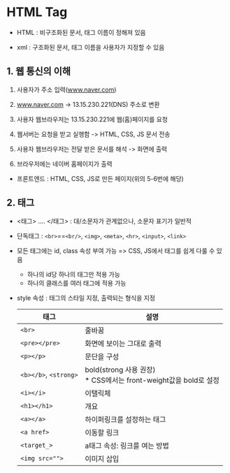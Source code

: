 # HTML Tag

- HTML : 비구조화된 문서, 태그 이름이 정해져 있음

- xml : 구조화된 문서, 태그 이름을 사용자가 지정할 수 있음

  

## 1. 웹 통신의 이해

1. 사용자가 주소 입력(www.naver.com)
2. www.naver.com -> 13.15.230.221(DNS) 주소로 변환

3. 사용자 웹브라우저는 13.15.230.221에 웹(홈)페이지를 요청
4. 웹서버는 요청을 받고 실행함 -> HTML, CSS, JS 문서 전송
5. 사용자 웹브라우저는 전달 받은 문서를 해석 -> 화면에 출력
6. 브라우저에는 네이버 홈페이지가 출력

* 프론트엔드 : HTML, CSS, JS로 만든 페이지(위의 5-6번에 해당)



## 2. 태그

- <태그> .... </태그> : 대/소문자가 관계없으나, 소문자 표기가 일반적

- 단독태그 : `<br>`==`<br/>`, `<img>`, `<meta>`, `<hr>`, `<input>`, `<link>`

- 모든 태그에는 id, class 속성 부여 가능 => CSS, JS에서 태그를 쉽게 다룰 수 있음 

  - 하나의 id당 하나의 태그만 적용 가능
  - 하나의 클래스를 여러 태그에 적용 가능

- style 속성 : 태그의 스타일 지정, 출력되는 형식을 지정

  | 태그                  | 설명                                                         |
  | --------------------- | ------------------------------------------------------------ |
  | `<br>`                | 줄바꿈                                                       |
  | `<pre></pre>`         | 화면에 보이는 그대로 출력                                    |
  | `<p></p>`             | 문단을 구성                                                  |
  | `<b></b>`, `<strong>` | bold(strong 사용 권장)   <br />* CSS에서는 front-weight값을 bold로 설정 |
  | `<i></i>`             | 이탤릭체                                                     |
  | `<h1></h1>`           | 개요                                                         |
  | `<a></a>`             | 하이퍼링크를 설정하는 태그                                   |
  | `<a href>`            | 이동할 링크                                                  |
  | `<target_>`           | a태그 속성: 링크를 여는 방법                                 |
  | `<img src="">`        | 이미지 삽입                                                  |

  